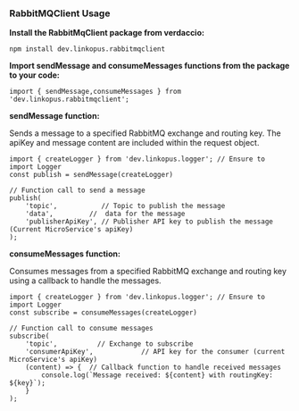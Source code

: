 ### RabbitMQClient Usage

**Install the RabbitMqClient package from verdaccio:**

    npm install dev.linkopus.rabbitmqclient

**Import sendMessage and consumeMessages functions from the package to your code:**

    import { sendMessage,consumeMessages } from 'dev.linkopus.rabbitmqclient';

**sendMessage function:**
 
Sends a message to a specified RabbitMQ exchange and routing key. The apiKey and message content are included within the request object.

    import { createLogger } from 'dev.linkopus.logger'; // Ensure to import Logger
    const publish = sendMessage(createLogger)

    // Function call to send a message
    publish(
        'topic',           // Topic to publish the message
        'data',         //  data for the message
        'publisherApiKey', // Publisher API key to publish the message (Current MicroService's apiKey)
    );

**consumeMessages function:**

Consumes messages from a specified RabbitMQ exchange and routing key using a callback to handle the messages.

    import { createLogger } from 'dev.linkopus.logger'; // Ensure to import Logger
    const subscribe = consumeMessages(createLogger)

    // Function call to consume messages
    subscribe(
        'topic',          // Exchange to subscribe
        'consumerApiKey',            // API key for the consumer (current MicroService's apiKey)
        (content) => {  // Callback function to handle received messages
            console.log(`Message received: ${content} with routingKey: ${key}`);
        }
    );
